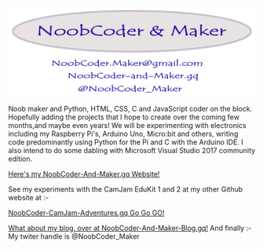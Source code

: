 ![My Logo](/images/small_logo.png)

Noob maker and Python, HTML, CSS, C and JavaScript coder on the block. Hopefully adding the projects that I hope to create over the coming few months,and maybe even years! We will be experimenting with electronics including my Raspberry Pi's, Arduino Uno, Micro:bit and others, writing code predominantly using Python for the Pi and C with the Arduino IDE. I also intend to do some dabling with Microsoft Visual Studio 2017 community edition.

 [Here's my NoobCoder-And-Maker.gq Website!](http://noobcoder-and-maker.gq)

See my experiments with the CamJam EduKit 1 and 2 at my other Github website at :- 

 [NoobCoder-CamJam-Adventures.gq Go Go GO!](http://noobcoder-camjam-adventures.gq)

 [What about my blog, over at NoobCoder-And-Maker-Blog.gq!](http://noobcoder-and-maker-blog.gq)
 And finally :- My twiter handle is @NoobCoder_Maker
